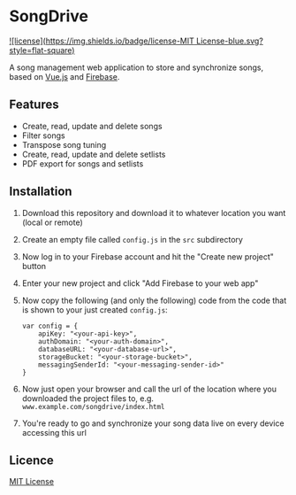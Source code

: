 # SongDrive
[![license](https://img.shields.io/badge/license-MIT License-blue.svg?style=flat-square)](/LICENSE) <!--[![release](https://img.shields.io/badge/release-v0.0.1-blue.svg?style=flat-square)]()-->

A song management web application to store and synchronize songs, based on [Vue.js](vuejs.org/) and [Firebase](firebase.google.com/).

## Features
- Create, read, update and delete songs
- Filter songs
- Transpose song tuning
- Create, read, update and delete setlists
- PDF export for songs and setlists

## Installation

1. Download this repository and download it to whatever location you want (local or remote)
2. Create an empty file called `config.js` in the `src` subdirectory
3. Now log in to your Firebase account and hit the "Create new project" button
4. Enter your new project and click "Add Firebase to your web app"
5. Now copy the following (and only the following) code from the code that is shown to your just created `config.js`:

    ```
    var config = {
        apiKey: "<your-api-key>",
        authDomain: "<your-auth-domain>",
        databaseURL: "<your-database-url>",
        storageBucket: "<your-storage-bucket>",
        messagingSenderId: "<your-messaging-sender-id>"
    }
    ```
    
6. Now just open your browser and call the url of the location where you downloaded the project files to, e.g. `www.example.com/songdrive/index.html`
7. You're ready to go and synchronize your song data live on every device accessing this url

## Licence
[MIT License](./LICENSE)
